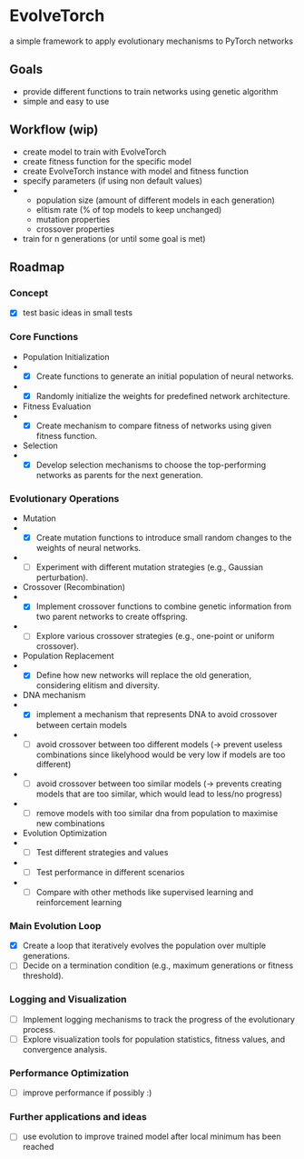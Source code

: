 # EvolveTorch
a simple framework to apply evolutionary mechanisms to PyTorch networks

## Goals
- provide different functions to train networks using genetic algorithm
- simple and easy to use

## Workflow (wip)
- create model to train with EvolveTorch
- create fitness function for the specific model
- create EvolveTorch instance with model and fitness function
- specify parameters (if using non default values)
- - population size (amount of different models in each generation)
  - elitism rate (% of top models to keep unchanged)
  - mutation properties
  - crossover properties
- train for n generations (or until some goal is met)

## Roadmap
### Concept
- [x] test basic ideas in small tests

### Core Functions
-  Population Initialization
-  - [x] Create functions to generate an initial population of neural networks.
-  - [x] Randomly initialize the weights for predefined network architecture.

- Fitness Evaluation
-  - [x] Create mechanism to compare fitness of networks using given fitness function.

- Selection
-  - [x] Develop selection mechanisms to choose the top-performing networks as parents for the next generation.

### Evolutionary Operations
- Mutation
-  - [x] Create mutation functions to introduce small random changes to the weights of neural networks.
-  - [ ] Experiment with different mutation strategies (e.g., Gaussian perturbation).

- Crossover (Recombination)
-  - [x] Implement crossover functions to combine genetic information from two parent networks to create offspring.
-  - [ ] Explore various crossover strategies (e.g., one-point or uniform crossover).

- Population Replacement
-  - [x] Define how new networks will replace the old generation, considering elitism and diversity.
 
- DNA mechanism
-  - [x] implement a mechanism that represents DNA to avoid crossover between certain models
-  - [ ] avoid crossover between too different models (-> prevent useless combinations since likelyhood would be very low if models are too different)
-  - [ ] avoid crossover between too similar models (-> prevents creating models that are too similar, which would lead to less/no progress)
-  - [ ] remove models with too similar dna from population to maximise new combinations

- Evolution Optimization
-  - [ ] Test different strategies and values
-  - [ ] Test performance in different scenarios
-  - [ ] Compare with other methods like supervised learning and reinforcement learning

### Main Evolution Loop
- [x] Create a loop that iteratively evolves the population over multiple generations.
- [ ] Decide on a termination condition (e.g., maximum generations or fitness threshold).

### Logging and Visualization
- [ ] Implement logging mechanisms to track the progress of the evolutionary process.
- [ ] Explore visualization tools for population statistics, fitness values, and convergence analysis.

### Performance Optimization
- [ ] improve performance if possibly :)

### Further applications and ideas
- [ ] use evolution to improve trained model after local minimum has been reached
